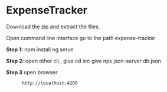 # ExpenseTracker

Download the zip and extract the files.

Open command line interface
go to the path expense-tracker

**Step 1:** npm install
            ng serve

**Step 2:** open other cli , give cd src
            give npx json-server db.json 

**Step 3** open browser 

          http://localhost:4200


          

